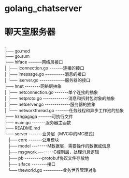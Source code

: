 # golang_chatserver
# 聊天室服务器

.<br />├── go.mod<br />├── go.sum<br />├── hiface -------网络层接口<br />│    ├── iconnection.go -------连接的接口<br />│    ├── imessage.go ----------消息的接口<br />│    └── iserver.go -------------服务器的接口<br />├── hnet  --------网络层抽象<br />│    ├── netconnection.go -------单个连接的抽象<br />│    ├── netproto.go -------------消息和拆封包对象的抽象<br />│    ├── netserver.go -------------服务器的抽象<br />│    └── networkthread.go -------任务线程和异步工作池的抽象<br />├── hzhgagaga -------可执行文件<br />├── main.go -------服务器主函数<br />├── README.md<br />└── server -------业务层（MVC中的MC模式）<br />    ├── core -------公用模块<br />    ├── model --------M数据层，需要操作的数据或信息<br />    ├── msgwork --------C控制层，处理消息逻辑<br />    ├── pb ---------protobuf协议文件存放地<br />    ├── siface --------接口<br />    └── theworld.go ----------业务世界管理对象<br />
<br />

